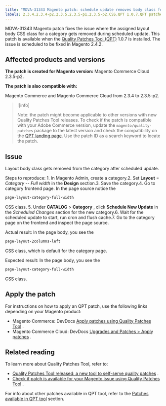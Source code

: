 ```yaml
---
title: "MDVA-31343 Magento patch: schedule update removes body class for category"
labels: 2.3.4,2.3.4-p2,2.3.5,2.3.5-p1,2.3.5-p2,CSS,QPT 1.0.7,QPT patches,Magento Commerce,Magento Commerce Cloud,category,schedule update,support tools
---
```


MDVA-31343 Magento patch fixes the issue where the assigned layout body CSS class for a category gets removed during scheduled update. This patch is available when the [Quality Patches Tool (QPT)](https://support.magento.com/hc/en-us/articles/360047139492) 1.0.7 is installed. The issue is scheduled to be fixed in Magento 2.4.2.

## Affected products and versions

 **The patch is created for Magento version:** Magento Commerce Cloud 2.3.5-p2.

 **The patch is also compatible with:** 

Magento Commerce and Magento Commerce Cloud from 2.3.4 to 2.3.5-p2.

>![info]
>
 >Note: the patch might become applicable to other versions with new Quality Patches Tool releases. To check if the patch is compatible with your Adobe Commerce version, update the `magento/quality-patches` package to the latest version and check the compatibility on the [QPT landing page](https://devdocs.magento.com/quality-patches/tool.html#patch-grid). Use the patch ID as a search keyword to locate the patch.

## Issue

Layout body class gets removed from the category after scheduled update.

 <span class="wysiwyg-underline">Steps to reproduce:</span> 1. In Magento Admin, create a category.2. Set **Layout** = *Category -- Full width* in the **Design** section.3. Save the category.4. Go to category frontend page. In the page source notice the

```css
page-layout-category-full-width
```

CSS class. 5. Under **CATALOG** > **Category** , click **Schedule New Update** in the *Scheduled Changes* section for the new category.6. Wait for the scheduled update to start, run cron and flush cache.7. Go to the category page on the frontend and inspect the page source.

 <span class="wysiwyg-underline">Actual result:</span> In the page body, you see the

```css
page-layout-2columns-left
```

CSS class, which is default for the category page.

 <span class="wysiwyg-underline">Expected result:</span> In the page body, you see the

```css
page-layout-category-full-width
```

CSS class.

## Apply the patch

For instructions on how to apply an QPT patch, use the following links depending on your Magento product:

* Magento Commerce: DevDocs [Apply patches using Quality Patches Tool](https://devdocs.magento.com/guides/v2.4/comp-mgr/patching/mqp.html) .
* Magento Commerce Cloud: DevDocs [Upgrades and Patches > Apply patches](https://devdocs.magento.com/cloud/project/project-patch.html) .

## Related reading

To learn more about Quality Patches Tool, refer to:

* [Quality Patches Tool released: a new tool to self-serve quality patches](https://support.magento.com/hc/en-us/articles/360047139492) .
* [Check if patch is available for your Magento issue using Quality Patches Tool](https://support.magento.com/hc/en-us/articles/360047125252) .

For info about other patches available in QPT tool, refer to the [Patches available in QPT tool](https://support.magento.com/hc/en-us/sections/360010506631-Patches-available-in-QPT-tool-) section.